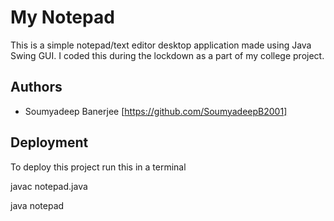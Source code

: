 
# My Notepad

This is a simple notepad/text editor desktop application made using Java Swing GUI.
I coded this during the lockdown as a part of my college project.


## Authors

- Soumyadeep Banerjee [https://github.com/SoumyadeepB2001]

  
## Deployment

To deploy this project run this in a terminal

javac notepad.java

java notepad

  